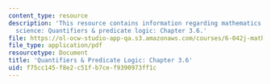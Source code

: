 ```yaml
---
content_type: resource
description: 'This resource contains information regarding mathematics for computer
  science: Quantifiers & predicate logic: Chapter 3.6.'
file: https://ol-ocw-studio-app-qa.s3.amazonaws.com/courses/6-042j-mathematics-for-computer-science-spring-2015/f75cc145f8e2c51fb7cef9390973ff1c_MIT6_042JS15_Session5.pdf
file_type: application/pdf
resourcetype: Document
title: 'Quantifiers & Predicate Logic: Chapter 3.6'
uid: f75cc145-f8e2-c51f-b7ce-f9390973ff1c
---
```

